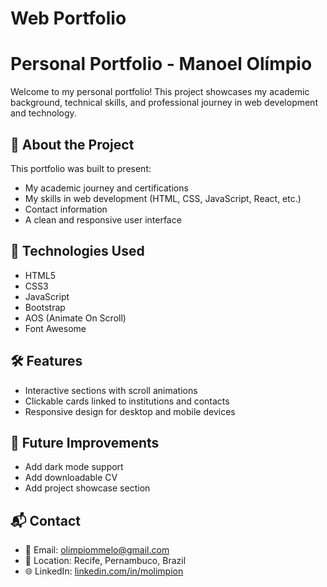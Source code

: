 # Web Portfolio
# Personal Portfolio - Manoel Olímpio

Welcome to my personal portfolio! This project showcases my academic background, technical skills, and professional journey in web development and technology.

## 🚀 About the Project

This portfolio was built to present:

- My academic journey and certifications
- My skills in web development (HTML, CSS, JavaScript, React, etc.)
- Contact information
- A clean and responsive user interface

## 📌 Technologies Used

- HTML5
- CSS3
- JavaScript
- Bootstrap
- AOS (Animate On Scroll)
- Font Awesome

## 🛠 Features

- Interactive sections with scroll animations
- Clickable cards linked to institutions and contacts
- Responsive design for desktop and mobile devices

## 🧠 Future Improvements

- Add dark mode support
- Add downloadable CV
- Add project showcase section

## 📬 Contact

- 📧 Email: [olimpiommelo@gmail.com](mailto:olimpiommelo@gmail.com)
- 📍 Location: Recife, Pernambuco, Brazil
- 🌐 LinkedIn: [linkedin.com/in/molimpion](https://linkedin.com/in/molimpion) 



